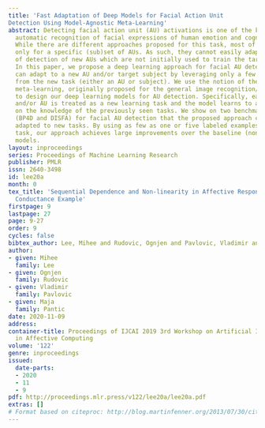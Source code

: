 ```yaml
---
title: 'Fast Adaptation of Deep Models for Facial Action Unit
Detection Using Model-Agnostic Meta-Learning'
abstract: Detecting facial action unit (AU) activations is one of the key steps in
  automatic recognition of facial expressions of human emotion and cognitive states.
  While there are different approaches proposed for this task, most of these are trained
  only for a specific (sub)set of AUs. As such, they cannot easily adapt to the task
  of detection of new AUs which are not initially used to train the target models.
  In this paper, we propose a deep learning approach for facial AU detection that
  can adapt to a new AU and/or target subject by leveraging only a few labeled samples
  from the new task (either an AU or subject). We use the notion of the model-agnostic
  meta-learning, originally proposed for the general image recognition/detection tasks,
  to design our deep learning models for AU detection. Specifically, each subject
  and/or AU is treated as a new learning task and the model learns to adapt based
  on the knowledge of the previously seen tasks. We show on two benchmark datasets
  (BP4D and DISFA) for facial AU detection that the proposed approach can easily be
  adapted to new tasks. By using as few as one or five labeled examples from the target
  task, our approach achieves large improvements over the baseline (non-adapted) deep
  models.
layout: inproceedings
series: Proceedings of Machine Learning Research
publisher: PMLR
issn: 2640-3498
id: lee20a
month: 0
tex_title: 'Sequential Dependence and Non-linearity in Affective Responses: a Skin
  Conductance Example'
firstpage: 9
lastpage: 27
page: 9-27
order: 9
cycles: false
bibtex_author: Lee, Mihee and Rudovic, Ognjen and Pavlovic, Vladimir and Pantic, Maja
author:
- given: Mihee
  family: Lee
- given: Ognjen
  family: Rudovic
- given: Vladimir
  family: Pavlovic
- given: Maja
  family: Pantic
date: 2020-11-09
address: 
container-title: Proceedings of IJCAI 2019 3rd Workshop on Artificial Intelligence
  in Affective Computing
volume: '122'
genre: inproceedings
issued:
  date-parts:
  - 2020
  - 11
  - 9
pdf: http://proceedings.mlr.press/v122/lee20a/lee20a.pdf
extras: []
# Format based on citeproc: http://blog.martinfenner.org/2013/07/30/citeproc-yaml-for-bibliographies/
---
```

